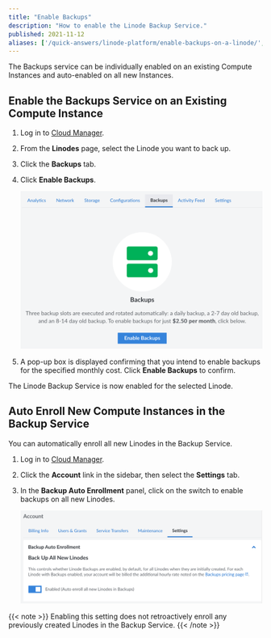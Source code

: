 ```yaml
---
title: "Enable Backups"
description: "How to enable the Linode Backup Service."
published: 2021-11-12
aliases: ['/quick-answers/linode-platform/enable-backups-on-a-linode/', '/guides/enable-backups-on-a-linode/']
---
```


The Backups service can be individually enabled on an existing Compute Instances and auto-enabled on all new Instances.

## Enable the Backups Service on an Existing Compute Instance

1.  Log in to [Cloud Manager](https://cloud.linode.com).

1.  From the **Linodes** page, select the Linode you want to back up.

1.  Click the **Backups** tab.

1.  Click **Enable Backups**.

    ![Enable Linode Backups by navigating to the individual Linode's backup menu](enable-backups.png)

1.  A pop-up box is displayed confirming that you intend to enable backups for the specified monthly cost. Click **Enable Backups** to confirm.

The Linode Backup Service is now enabled for the selected Linode.

## Auto Enroll New Compute Instances in the Backup Service

You can automatically enroll all new Linodes in the Backup Service.

1.  Log in to [Cloud Manager](https://cloud.linode.com).

1.  Click the **Account** link in the sidebar, then select the **Settings** tab.

1.  In the **Backup Auto Enrollment** panel, click on the switch to enable backups on all new Linodes.

    ![Auto enroll all new Linodes in the Backup Service by navigating to the Global Settings tab in the Account settings and enabling Backups.](auto-enroll-in-backups.png)

{{< note >}}
Enabling this setting does not retroactively enroll any previously created Linodes in the Backup Service.
{{< /note >}}
